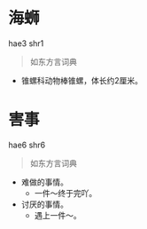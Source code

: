 # 海蛳
hae3 shr1
> 如东方言词典
- 锥螺科动物棒锥螺，体长约2厘米。

# 害事
hae6 shr6
> 如东方言词典
- 难做的事情。
  - 一件～终于完吖。
- 讨厌的事情。
  - 遇上一件～。
